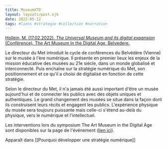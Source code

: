 ```yaml
---
title: MuseumXTD
layout: layouts/post.njk
date: 2022-05-12
tags: #liens #strategie #collection #narration 
---
```


[Hollein, M. (17.02.2022). _The Universal Museum and its digital expansion_ (Conférence). The Art Museum In the Digital Age, Belvedere.](https://www.youtube.com/watch?v=ZlqJ41rUVas&list=PLdBMjT6e-IFlDUPJRs5JE6xiM8qQgLe3J&ab_channel=BelvedereMuseum)

Le directeur du Met introduit le cycle de conférences du Belvédère (Vienne) sur le musée à l'ère numérique. Il présente en premier lieux les enjeux de la mission éducative des musées au 21e siècle, dans un monde globalisé et interconnecté. Puis enchaîne sur la stratégie numérique du Met, son positionnement et ce qu'il a choisi de digitalisé en fonction de cette stratégie.

Selon le directeur du Met, il n'a jamais été aussi important d'être un musée aujourd'hui et de connecter les publics avec des objets uniques et authentiques. Le grand changement des musées se situe dans la façon dont ils construisent leurs récits et engagent les publics. L'expérience physique du musée sera toujours puissante mais celle-ci s'étend au-delà du physique, vers le numérique et l'intellectuel. 

Les interventions lors du symposium The Art Museum in the Digital Age sont disponibles sur la page de l'événement ([lien ici](https://www.belvedere.at/digitalmuseum2022)). 

Apparaît dans [[Pourquoi développer une stratégie numérique]]